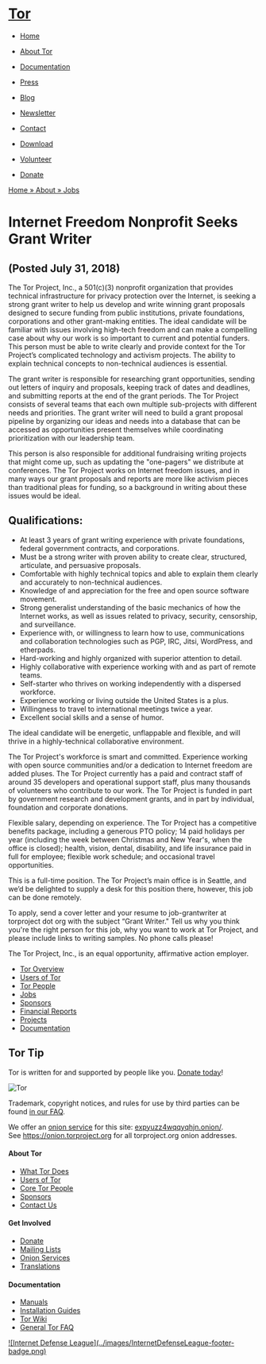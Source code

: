 # [Tor](../index.html.en)

  * [Home](../index.html.en)
  * [About Tor](../about/overview.html.en)
  * [Documentation](../docs/documentation.html.en)
  * [Press](../press/press.html.en)
  * [Blog](https://blog.torproject.org/blog/)
  * [Newsletter](https://newsletter.torproject.org)
  * [Contact](../about/contact.html.en)

  * [Download](../download/download-easy.html.en)
  * [Volunteer](../getinvolved/volunteer.html.en)
  * [Donate](../donate/donate-button.html.en)

[Home » ](../index.html.en) [About » ](../about/overview.html.en)
[Jobs](../about/jobs.html.en)

# Internet Freedom Nonprofit Seeks Grant Writer

## (Posted July 31, 2018)

The Tor Project, Inc., a 501(c)(3) nonprofit organization that provides
technical infrastructure for privacy protection over the Internet, is seeking
a strong grant writer to help us develop and write winning grant proposals
designed to secure funding from public institutions, private foundations,
corporations and other grant-making entities. The ideal candidate will be
familiar with issues involving high-tech freedom and can make a compelling
case about why our work is so important to current and potential funders. This
person must be able to write clearly and provide context for the Tor Project’s
complicated technology and activism projects. The ability to explain technical
concepts to non-technical audiences is essential.

The grant writer is responsible for researching grant opportunities, sending
out letters of inquiry and proposals, keeping track of dates and deadlines,
and submitting reports at the end of the grant periods. The Tor Project
consists of several teams that each own multiple sub-projects with different
needs and priorities. The grant writer will need to build a grant proposal
pipeline by organizing our ideas and needs into a database that can be
accessed as opportunities present themselves while coordinating prioritization
with our leadership team.

This person is also responsible for additional fundraising writing projects
that might come up, such as updating the "one-pagers" we distribute at
conferences. The Tor Project works on Internet freedom issues, and in many
ways our grant proposals and reports are more like activism pieces than
traditional pleas for funding, so a background in writing about these issues
would be ideal.

## Qualifications:

  * At least 3 years of grant writing experience with private foundations, federal government contracts, and corporations.
  * Must be a strong writer with proven ability to create clear, structured, articulate, and persuasive proposals.
  * Comfortable with highly technical topics and able to explain them clearly and accurately to non-technical audiences.
  * Knowledge of and appreciation for the free and open source software movement.
  * Strong generalist understanding of the basic mechanics of how the Internet works, as well as issues related to privacy, security, censorship, and surveillance.
  * Experience with, or willingness to learn how to use, communications and collaboration technologies such as PGP, IRC, Jitsi, WordPress, and etherpads.
  * Hard-working and highly organized with superior attention to detail.
  * Highly collaborative with experience working with and as part of remote teams.
  * Self-starter who thrives on working independently with a dispersed workforce.
  * Experience working or living outside the United States is a plus.
  * Willingness to travel to international meetings twice a year.
  * Excellent social skills and a sense of humor.

The ideal candidate will be energetic, unflappable and flexible, and will
thrive in a highly-technical collaborative environment.

The Tor Project's workforce is smart and committed. Experience working with
open source communities and/or a dedication to Internet freedom are added
pluses. The Tor Project currently has a paid and contract staff of around 35
developers and operational support staff, plus many thousands of volunteers
who contribute to our work. The Tor Project is funded in part by government
research and development grants, and in part by individual, foundation and
corporate donations.

Flexible salary, depending on experience. The Tor Project has a competitive
benefits package, including a generous PTO policy; 14 paid holidays per year
(including the week between Christmas and New Year's, when the office is
closed); health, vision, dental, disability, and life insurance paid in full
for employee; flexible work schedule; and occasional travel opportunities.

This is a full-time position. The Tor Project’s main office is in Seattle, and
we’d be delighted to supply a desk for this position there, however, this job
can be done remotely.

To apply, send a cover letter and your resume to job-grantwriter at torproject
dot org with the subject “Grant Writer." Tell us why you think you're the
right person for this job, why you want to work at Tor Project, and please
include links to writing samples. No phone calls please!

The Tor Project, Inc., is an equal opportunity, affirmative action employer.

  * [Tor Overview](../about/overview.html.en)
  * [Users of Tor](../about/torusers.html.en)
  * [Tor People](../about/corepeople.html.en)
  * [Jobs](../about/jobs.html.en)
  * [Sponsors](../about/sponsors.html.en)
  * [Financial Reports](../about/financials.html.en)
  * [Projects](../projects/projects.html.en)
  * [Documentation](../docs/documentation.html.en)

## Tor Tip

Tor is written for and supported by people like you. [Donate
today](../donate/donate.html.en)!

![Tor](../images/onion.jpg)

Trademark, copyright notices, and rules for use by third parties can be found
[in our FAQ](../docs/trademark-faq.html.en).

We offer an [onion service](https://www.torproject.org/docs/hidden-services)
for this site: [expyuzz4wqqyqhjn.onion/](http://expyuzz4wqqyqhjn.onion/).  
See <https://onion.torproject.org> for all torproject.org onion addresses.

#### About Tor

  * [What Tor Does](../about/overview.html.en)
  * [Users of Tor](../about/torusers.html.en)
  * [Core Tor People](../about/corepeople.html.en)
  * [Sponsors](../about/sponsors.html.en)
  * [Contact Us](../about/contact.html.en)

#### Get Involved

  * [Donate](../donate/donate-foot.html.en)
  * [Mailing Lists](../docs/documentation.html.en#MailingLists)
  * [Onion Services](../docs/onion-services.html.en)
  * [Translations](../getinvolved/translation.html.en)

#### Documentation

  * [Manuals](../docs/tor-manual.html.en)
  * [Installation Guides](../docs/documentation.html.en)
  * [Tor Wiki](https://trac.torproject.org/projects/tor/wiki/)
  * [General Tor FAQ](../docs/faq.html.en)

[![Internet Defense League](../images/InternetDefenseLeague-footer-
badge.png)](https://internetdefenseleague.org/)

